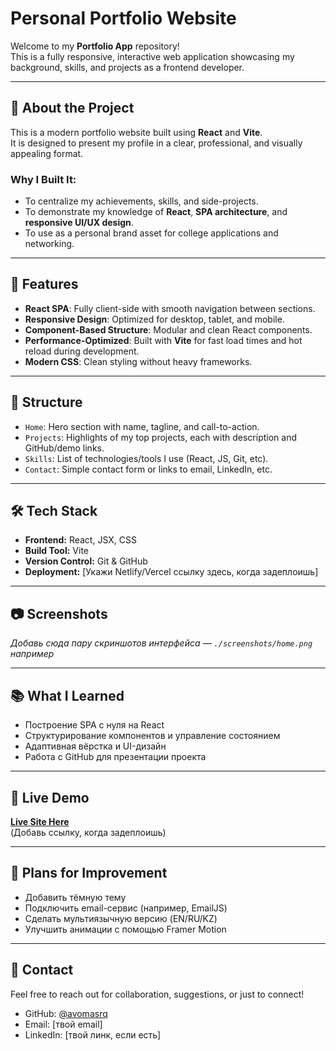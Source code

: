 # Personal Portfolio Website

Welcome to my **Portfolio App** repository!  
This is a fully responsive, interactive web application showcasing my background, skills, and projects as a frontend developer.

---

## 🌟 About the Project

This is a modern portfolio website built using **React** and **Vite**.  
It is designed to present my profile in a clear, professional, and visually appealing format.

### Why I Built It:
- To centralize my achievements, skills, and side-projects.
- To demonstrate my knowledge of **React**, **SPA architecture**, and **responsive UI/UX design**.
- To use as a personal brand asset for college applications and networking.

---

## 🚀 Features

- **React SPA**: Fully client-side with smooth navigation between sections.
- **Responsive Design**: Optimized for desktop, tablet, and mobile.
- **Component-Based Structure**: Modular and clean React components.
- **Performance-Optimized**: Built with **Vite** for fast load times and hot reload during development.
- **Modern CSS**: Clean styling without heavy frameworks.

---

## 🧱 Structure

- `Home`: Hero section with name, tagline, and call-to-action.
- `Projects`: Highlights of my top projects, each with description and GitHub/demo links.
- `Skills`: List of technologies/tools I use (React, JS, Git, etc).
- `Contact`: Simple contact form or links to email, LinkedIn, etc.

---

## 🛠️ Tech Stack

- **Frontend:** React, JSX, CSS
- **Build Tool:** Vite
- **Version Control:** Git & GitHub
- **Deployment:** [Укажи Netlify/Vercel ссылку здесь, когда задеплоишь]

---

## 📷 Screenshots

_Добавь сюда пару скриншотов интерфейса — `./screenshots/home.png` например_

---

## 📚 What I Learned

- Построение SPA с нуля на React
- Структурирование компонентов и управление состоянием
- Адаптивная вёрстка и UI-дизайн
- Работа с GitHub для презентации проекта

---

## 🔗 Live Demo

**[Live Site Here](https://your-deployment-link.netlify.app)**  
(Добавь ссылку, когда задеплоишь)

---

## 🧠 Plans for Improvement

- Добавить тёмную тему
- Подключить email-сервис (например, EmailJS)
- Сделать мультиязычную версию (EN/RU/KZ)
- Улучшить анимации с помощью Framer Motion

---

## 🤝 Contact

Feel free to reach out for collaboration, suggestions, or just to connect!

- GitHub: [@avomasrq](https://github.com/avomasrq)
- Email: [твой email]
- LinkedIn: [твой линк, если есть]
